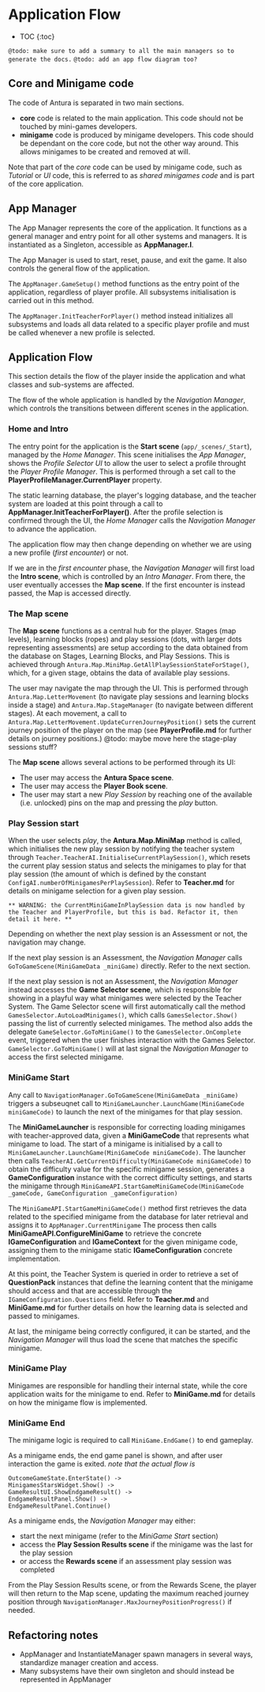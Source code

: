 # Application Flow

* TOC
{:toc}

`@todo: make sure to add a summary to all the main managers so to generate the docs.`
`@todo: add an app flow diagram too?`

## Core and Minigame code

The code of Antura is separated in two main sections.

- **core** code is related to the main application. This code should not be touched by mini-games developers.
- **minigame** code is produced by minigame developers. This code should be dependant on the core code, but not the other way around.
This allows minigames to be created and removed at will.

Note that part of the *core* code can be used by minigame code, such as *Tutorial* or *UI* code, this is referred to as *shared minigames code* and is part of the core application.


## App Manager

The App Manager represents the core of the application.
It functions as a general manager and entry point for all other systems and managers.
It is instantiated as a Singleton, accessible as **AppManager.I**.

The App Manager is used to start, reset, pause, and exit the game.
It also controls the general flow of the application.

The `AppManager.GameSetup()` method functions as the entry point of the application, regardless of player profile.
All subsystems initialisation is carried out in this method.

The `AppManager.InitTeacherForPlayer()` method instead initializes all subsystems and loads all data related to a specific player profile and must be called whenever a new profile is selected.

## Application Flow

This section details the flow of the player inside the application and what classes and sub-systems are affected.

The flow of the whole application is handled by the *Navigation Manager*, which controls the transitions between different scenes in the application.

### Home and Intro

The entry point for the application is the **Start scene** (`app/_scenes/_Start`), managed by the *Home Manager*.
This scene initialises the *App Manager*, shows the *Profile Selector UI* to allow the user to select a profile throught the *Player Profile Manager*.
This is performed through a set call to the **PlayerProfileManager.CurrentPlayer** property.

The static learning database, the player's logging database, and the teacher system are loaded at this point through a call to **AppManager.InitTeacherForPlayer()**.
After the profile selection is confirmed through the UI, the *Home Manager* calls the *Navigation Manager* to advance the application.

The application flow may then change depending on whether we are using a new profile (*first encounter*) or not.

If we are in the *first encounter* phase, the *Navigation Manager* will first load the **Intro scene**, which is controlled by an *Intro Manager*.
From there, the user eventually accesses the **Map scene**.
If the first encounter is instead passed, the Map is accessed directly.

### The Map scene

The **Map scene** functions as a central hub for the player.
Stages (map levels), learning blocks (ropes) and play sessions (dots, with larger dots representing assessments) are setup according to the data obtained from the database on Stages, Learning Blocks, and Play Sessions.
This is achieved through `Antura.Map.MiniMap.GetAllPlaySessionStateForStage()`, which, for a given stage, obtains the data of available play sessions.

The user may navigate the map through the UI.
This is performed through `Antura.Map.LetterMovement` (to navigate play sessions and learning blocks inside a stage) and `Antura.Map.StageManager` (to navigate between different stages).
At each movement, a call to `Antura.Map.LetterMovement.UpdateCurrenJourneyPosition()` sets the current journey position of the player on the map (see **PlayerProfile.md** for further details on journey positions.)
 @todo: maybe move here the stage-play sessions stuff?

The **Map scene** allows several actions to be performed through its UI:
- The user may access the **Antura Space scene**.
- The user may access the **Player Book scene**.
- The user may start a new *Play Session* by reaching one of the available (i.e. unlocked) pins on the map and pressing the *play* button.

### Play Session start

When the user selects *play*, the **Antura.Map.MiniMap** method is called, which initialises the new play session by notifying the teacher system through `Teacher.TeacherAI.InitialiseCurrentPlaySession()`, which resets the current play session status and selects the minigames to play for that play session (the amount of which is defined by the constant `ConfigAI.numberOfMinigamesPerPlaySession`).
Refer to **Teacher.md** for details on minigame selection for a given play session.

`** WARNING: the CurrentMiniGameInPlaySession data is now handled by the Teacher and PlayerProfile, but this is bad. Refactor it, then detail it here. **`

Depending on whether the next play session is an Assessment or not, the navigation may change.

If the next play session is an Assessment, the *Navigation Manager* calls `GoToGameScene(MiniGameData _miniGame)` directly. Refer to the next section.

If the next play session is not an Assessment, the *Navigation Manager* instead accesses the **Game Selector scene**, which is responsible for showing in a playful way what minigames were selected by the Teacher System.
The Game Selector scene will first automatically call the method `GamesSelector.AutoLoadMinigames()`, which calls `GamesSelector.Show()` passing the list of currently selected minigames.
The method also adds the delegate `GameSelector.GoToMiniGame()` to the `GamesSelector.OnComplete` event, triggered when the user finishes interaction with the Games Selector.
`GameSelector.GoToMiniGame()` will at last signal the *Navigation Manager* to access the first selected minigame.

### MiniGame Start

Any call to `NavigationManager.GoToGameScene(MiniGameData _miniGame)` triggers a subseuqnet call to `MiniGameLauncher.LaunchGame(MiniGameCode miniGameCode)` to launch the next of the minigames for that play session.

The **MiniGameLauncher** is responsible for correcting loading minigames with teacher-approved data, given a **MiniGameCode** that represents what minigame to load.
The start of a minigame is initialised by a call to `MiniGameLauncher.LaunchGame(MiniGameCode miniGameCode)`.
The launcher then calls `TeacherAI.GetCurrentDifficulty(MiniGameCode miniGameCode)` to obtain the difficulty value for the specific minigame session, generates a **GameConfiguration** instance with the correct difficulty settings, and starts the minigame through `MiniGameAPI.StartGameMiniGameCode(MiniGameCode _gameCode, GameConfiguration _gameConfiguration)`

The `MiniGameAPI.StartGameMiniGameCode()` method first retrieves the data related to the specified minigame from the database for later retrieval and assigns it to `AppManager.CurrentMinigame`
The process then calls **MiniGameAPI.ConfigureMiniGame** to retrieve the concrete **IGameConfiguration** and **IGameContext** for the given minigame code, assigning them to the minigame static **IGameConfiguration** concrete implementation.

At this point, the Teacher System is queried in order to retrieve a set of **QuestionPack** instances that define the learning content that the minigame should access and that are accessible through the `IGameConfiguration.Questions` field.
Refer to **Teacher.md** and **MiniGame.md** for further details on how the learning data is selected and passed to minigames.

At last, the minigame being correctly configured, it can be started, and the *Navigation Manager* will thus load the scene that matches the specific minigame.

### MiniGame Play

Minigames are responsible for handling their internal state, while the core application waits for the minigame to end.
Refer to **MiniGame.md** for details on how the minigame flow is implemented.

### MiniGame End

The minigame logic is required to call `MiniGame.EndGame()` to end gameplay.

As a minigame ends, the end game panel is shown, and after user interaction the game is exited.
_note that the actual flow is_
```
OutcomeGameState.EnterState() ->
MinigamesStarsWidget.Show() ->
GameResultUI.ShowEndgameResult() ->
EndgameResultPanel.Show() ->
EndgameResultPanel.Continue()
```

As a minigame ends, the *Navigation Manager* may either:
- start the next minigame (refer to the *MiniGame Start* section)
- access the **Play Session Results scene** if the minigame was the last for the play session
- or access the **Rewards scene** if an assessment play session was completed

From the Play Session Results scene, or from the Rewards Scene, the player will then return to the Map scene, updating the maximum reached journey position through `NavigationManager.MaxJourneyPositionProgress()` if needed.

## Refactoring notes

- AppManager and InstantiateManager spawn managers in several ways, standardize manager creation and access.
- Many subsystems have their own singleton and should instead be represented in AppManager
